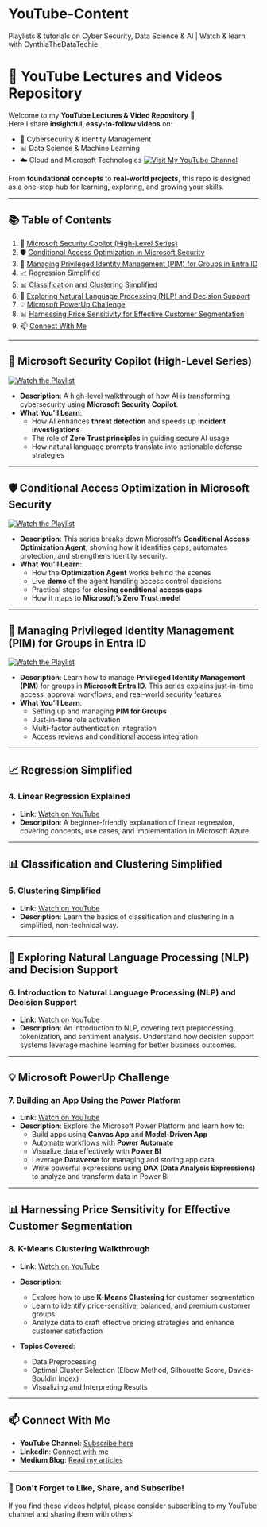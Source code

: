 # YouTube-Content
Playlists &amp; tutorials on  Cyber Security, Data Science &amp; AI | Watch &amp; learn with CynthiaTheDataTechie
# 🎥 YouTube Lectures and Videos Repository
Welcome to my **YouTube Lectures & Video Repository** 🎥  
Here I share **insightful, easy-to-follow videos** on:
- 🔐 Cybersecurity & Identity Management  
- 📊 Data Science & Machine Learning  
- ☁️ Cloud and Microsoft Technologies
[![Visit My YouTube Channel](https://img.youtube.com/vi/lz4Uti_6gk4/maxresdefault.jpg)](https://www.youtube.com/@CynthiaTheDataTechie)  

From **foundational concepts** to **real-world projects**, this repo is designed as a one-stop hub for learning, exploring, and growing your skills.  

---

## 📚 Table of Contents

1. 🔐 [Microsoft Security Copilot (High-Level Series)](#-microsoft-security-copilot-high-level-series)  
2. 🛡️ [Conditional Access Optimization in Microsoft Security](#-conditional-access-optimization-in-microsoft-security)  
3. 🔑 [Managing Privileged Identity Management (PIM) for Groups in Entra ID](#-managing-privileged-identity-management-pim-for-groups-in-entra-id)  
4. 📈 [Regression Simplified](#-regression-simplified)  
5. 📊 [Classification and Clustering Simplified](#-classification-and-clustering-simplified)  
6. 🤖 [Exploring Natural Language Processing (NLP) and Decision Support](#-exploring-natural-language-processing-nlp-and-decision-support)  
7. 💡 [Microsoft PowerUp Challenge](#-microsoft-powerup-challenge)  
8. 📊 [Harnessing Price Sensitivity for Effective Customer Segmentation](#-harnessing-price-sensitivity-for-effective-customer-segmentation)  
9. 📫 [Connect With Me](#-connect-with-me)  

---

## 🔐 Microsoft Security Copilot (High-Level Series)

[![Watch the Playlist](https://img.youtube.com/vi/88UPvHjRwGI/hqdefault.jpg)](https://youtube.com/playlist?list=PL2yOGQpv0W87LNZXzTqcyv3CnoTHyzvgw)

- **Description**: A high-level walkthrough of how AI is transforming cybersecurity using **Microsoft Security Copilot**.  
- **What You’ll Learn**:
  - How AI enhances **threat detection** and speeds up **incident investigations**  
  - The role of **Zero Trust principles** in guiding secure AI usage  
  - How natural language prompts translate into actionable defense strategies  

---

## 🛡️ Conditional Access Optimization in Microsoft Security

[![Watch the Playlist](https://img.youtube.com/vi/joImbc6iFBk/hqdefault.jpg)](https://youtube.com/playlist?list=PL2yOGQpv0W85djvgtwLR4fdpqr-BsL_0U)

- **Description**: This series breaks down Microsoft’s **Conditional Access Optimization Agent**, showing how it identifies gaps, automates protection, and strengthens identity security.  
- **What You’ll Learn**:
  - How the **Optimization Agent** works behind the scenes  
  - Live **demo** of the agent handling access control decisions  
  - Practical steps for **closing conditional access gaps**  
  - How it maps to **Microsoft’s Zero Trust model**  

---

## 🔑 Managing Privileged Identity Management (PIM) for Groups in Entra ID

[![Watch the Playlist](https://img.youtube.com/vi/yoJD5RWIt-0/hqdefault.jpg)](https://youtube.com/playlist?list=PL2yOGQpv0W86F5MndCOcd7tAzhFWlvZjO)

- **Description**: Learn how to manage **Privileged Identity Management (PIM)** for groups in **Microsoft Entra ID**. This series explains just-in-time access, approval workflows, and real-world security features.  
- **What You’ll Learn**:
  - Setting up and managing **PIM for Groups**  
  - Just-in-time role activation  
  - Multi-factor authentication integration  
  - Access reviews and conditional access integration  

---

## 📈 Regression Simplified

### **4. Linear Regression Explained**
- **Link**: [Watch on YouTube](https://youtu.be/GpQd6AhTSwg?si=tM_w4Lb-PNl9kpGi)  
- **Description**: A beginner-friendly explanation of linear regression, covering concepts, use cases, and implementation in Microsoft Azure.  

---

## 📊 Classification and Clustering Simplified

### **5. Clustering Simplified**
- **Link**: [Watch on YouTube](https://youtu.be/EIG05iAE-ig?si=nJaklEnpAfXfft8c)  
- **Description**: Learn the basics of classification and clustering in a simplified, non-technical way.  

---

## 🤖 Exploring Natural Language Processing (NLP) and Decision Support

### **6. Introduction to Natural Language Processing (NLP) and Decision Support**
- **Link**: [Watch on YouTube](https://youtu.be/UQnv1ySo3Mg?si=889bi2omt8gMnIht)  
- **Description**: An introduction to NLP, covering text preprocessing, tokenization, and sentiment analysis. Understand how decision support systems leverage machine learning for better business outcomes.  

---

## 💡 Microsoft PowerUp Challenge

### **7. Building an App Using the Power Platform**
- **Link**: [Watch on YouTube](https://youtu.be/EUv3T9U-G88?si=RoIkJ4Hi14dPwAH6)  
- **Description**: Explore the Microsoft Power Platform and learn how to:  
  - Build apps using **Canvas App** and **Model-Driven App**  
  - Automate workflows with **Power Automate**  
  - Visualize data effectively with **Power BI**  
  - Leverage **Dataverse** for managing and storing app data  
  - Write powerful expressions using **DAX (Data Analysis Expressions)** to analyze and transform data in Power BI  

---

## 📊 Harnessing Price Sensitivity for Effective Customer Segmentation

### **8. K-Means Clustering Walkthrough**
- **Link**: [Watch on YouTube](https://youtu.be/Rt7ySuJcuA4?si=nR0kkfnr91KeaQXI)  
- **Description**:  
  - Explore how to use **K-Means Clustering** for customer segmentation  
  - Learn to identify price-sensitive, balanced, and premium customer groups  
  - Analyze data to craft effective pricing strategies and enhance customer satisfaction  

- **Topics Covered**:  
  - Data Preprocessing  
  - Optimal Cluster Selection (Elbow Method, Silhouette Score, Davies-Bouldin Index)  
  - Visualizing and Interpreting Results  

---

## 📫 Connect With Me

- **YouTube Channel**: [Subscribe here](https://www.youtube.com/@CynthiaTheDataTechie)  
- **LinkedIn**: [Connect with me](https://www.linkedin.com/in/cynthia-akiotu-7b695aa9/)  
- **Medium Blog**: [Read my articles](https://medium.com/@cynthiaakiotu)  

---

### 🌟 Don't Forget to Like, Share, and Subscribe!

If you find these videos helpful, please consider subscribing to my YouTube channel and sharing them with others!
